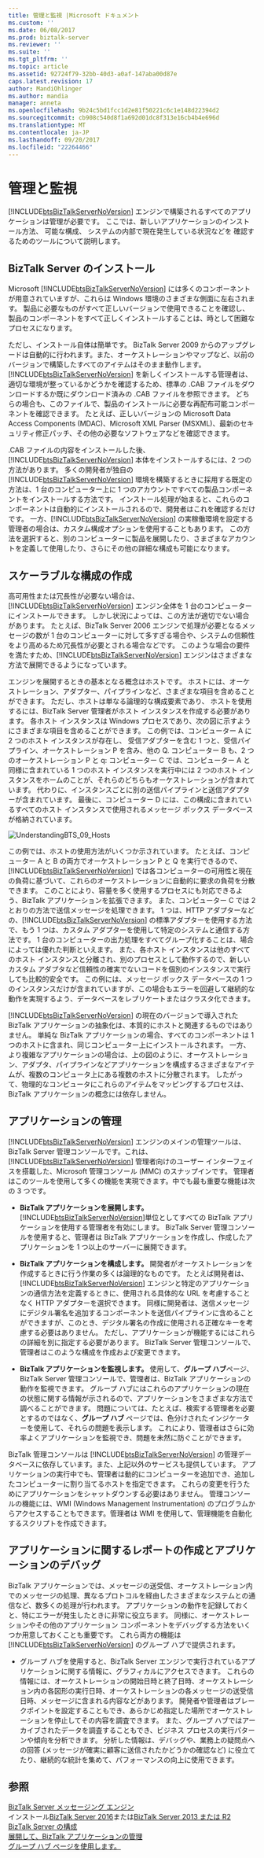 ```yaml
---
title: 管理と監視 |Microsoft ドキュメント
ms.custom: ''
ms.date: 06/08/2017
ms.prod: biztalk-server
ms.reviewer: ''
ms.suite: ''
ms.tgt_pltfrm: ''
ms.topic: article
ms.assetid: 92724f79-32bb-40d3-a0af-147aba00d87e
caps.latest.revision: 17
author: MandiOhlinger
ms.author: mandia
manager: anneta
ms.openlocfilehash: 9b24c5bd1fcc1d2e81f50221c6c1e148d22394d2
ms.sourcegitcommit: cb908c540d8f1a692d01dc8f313e16cb4b4e696d
ms.translationtype: MT
ms.contentlocale: ja-JP
ms.lasthandoff: 09/20/2017
ms.locfileid: "22264466"
---
```

# <a name="management-and-monitoring"></a>管理と監視
[!INCLUDE[btsBizTalkServerNoVersion](../includes/btsbiztalkservernoversion-md.md)] エンジンで構築されるすべてのアプリケーションは管理が必要です。 ここでは、新しいアプリケーションのインストール方法、 可能な構成、 システムの内部で現在発生している状況などを 確認するためのツールについて説明します。  
  
## <a name="installing-biztalk-server"></a>BizTalk Server のインストール  
 Microsoft [!INCLUDE[btsBizTalkServerNoVersion](../includes/btsbiztalkservernoversion-md.md)] には多くのコンポーネントが用意されていますが、これらは Windows 環境のさまざまな側面に左右されます。 製品に必要なものがすべて正しいバージョンで使用できることを確認し、製品のコンポーネントをすべて正しくインストールすることは、時として困難なプロセスになります。  
  
 ただし、インストール自体は簡単です。 BizTalk Server 2009 からのアップグレードは自動的に行われます。また、オーケストレーションやマップなど、以前のバージョンで構築したすべてのアイテムはそのまま動作します。 [!INCLUDE[btsBizTalkServerNoVersion](../includes/btsbiztalkservernoversion-md.md)] を新しくインストールする管理者は、適切な環境が整っているかどうかを確認するため、標準の .CAB ファイルをダウンロードするか既にダウンロード済みの .CAB ファイルを参照できます。 どちらの場合も、このファイルで、製品のインストールに必要な再配布可能コンポーネントを確認できます。 たとえば、正しいバージョンの Microsoft Data Access Components (MDAC)、Microsoft XML Parser (MSXML)、最新のセキュリティ修正パッチ、その他の必要なソフトウェアなどを確認できます。  
  
 .CAB ファイルの内容をインストールした後、[!INCLUDE[btsBizTalkServerNoVersion](../includes/btsbiztalkservernoversion-md.md)] 本体をインストールするには、2 つの方法があります。 多くの開発者が独自の [!INCLUDE[btsBizTalkServerNoVersion](../includes/btsbiztalkservernoversion-md.md)] 環境を構築するときに採用する既定の方法は、1 台のコンピューター上に 1 つのアカウントですべての製品コンポーネントをインストールする方法です。 インストール処理が始まると、これらのコンポーネントは自動的にインストールされるので、開発者はこれを確認するだけです。 一方、[!INCLUDE[btsBizTalkServerNoVersion](../includes/btsbiztalkservernoversion-md.md)] の実稼働環境を設定する管理者の場合は、カスタム構成オプションを使用することもあります。 この方法を選択すると、別のコンピューターに製品を展開したり、さまざまなアカウントを定義して使用したり、さらにその他の詳細な構成も可能になります。  
  
## <a name="creating-scalable-configurations"></a>スケーラブルな構成の作成  
 高可用性または冗長性が必要ない場合は、[!INCLUDE[btsBizTalkServerNoVersion](../includes/btsbiztalkservernoversion-md.md)] エンジン全体を 1 台のコンピューターにインストールできます。 しかし状況によっては、この方法が適切でない場合があります。 たとえば、BizTalk Server 2006 エンジンで処理が必要となるメッセージの数が 1 台のコンピューターに対して多すぎる場合や、システムの信頼性をより高めるため冗長性が必要とされる場合などです。 このような場合の要件を満たすため、[!INCLUDE[btsBizTalkServerNoVersion](../includes/btsbiztalkservernoversion-md.md)] エンジンはさまざまな方法で展開できるようになっています。  
  
 エンジンを展開するときの基本となる概念はホストです。 ホストには、オーケストレーション、アダプター、パイプラインなど、さまざまな項目を含めることができます。 ただし、ホストは単なる論理的な構成要素であり、 ホストを使用するには、BizTalk Server 管理者がホスト インスタンスを作成する必要があります。 各ホスト インスタンスは Windows プロセスであり、次の図に示すようにさまざまな項目を含めることができます。 この例では、コンピューター A に 2 つのホスト インスタンスが存在し、 受信アダプターを含む 1 つと、受信パイプライン、オーケストレーション P を含み、他の Q. コンピューター B も、2 つのオーケストレーション P と q: コンピューター C では、コンピューター A と同様に含まれている 1 つのホスト インスタンスを実行中には 2 つのホスト インスタンスをホームのことが、それらのどちらもオーケストレーションが含まれています。 代わりに、インスタンスごとに別の送信パイプラインと送信アダプターが含まれています。 最後に、コンピューター D には、この構成に含まれているすべてのホスト インスタンスで使用されるメッセージ ボックス データベースが格納されています。  
  
 ![](../core/media/understandingbts-09-hosts.gif "UnderstandingBTS_09_Hosts")  
  
 この例では、ホストの使用方法がいくつか示されています。 たとえば、コンピューター A と B の両方でオーケストレーション P と Q を実行できるので、[!INCLUDE[btsBizTalkServerNoVersion](../includes/btsbiztalkservernoversion-md.md)] では各コンピューターの可用性と現在の負荷に基づいて、これらのオーケストレーションに自動的に要求の負荷を分散できます。 このことにより、容量を多く使用するプロセスにも対応できるよう、BizTalk アプリケーションを拡張できます。 また、コンピューター C では 2 とおりの方法で送信メッセージを処理できます。 1 つは、HTTP アダプターなどの、[!INCLUDE[btsBizTalkServerNoVersion](../includes/btsbiztalkservernoversion-md.md)] の標準アダプターを使用する方法で、もう 1 つは、カスタム アダプターを使用して特定のシステムと通信する方法です。 1 台のコンピューターの出力処理をすべてグループ化することは、場合によっては優れた判断といえます。 また、各ホスト インスタンスは他のすべてのホスト インスタンスと分離され、別のプロセスとして動作するので、新しいカスタム アダプタなど信頼性の確実でないコードを個別のインスタンスで実行しても比較的安全です。 この例には、メッセージ ボックス データベースの 1 つのインスタンスだけが含まれていますが、この場合もエラーを回避して継続的な動作を実現するよう、データベースをレプリケートまたはクラスタ化できます。  
  
 [!INCLUDE[btsBizTalkServerNoVersion](../includes/btsbiztalkservernoversion-md.md)] の現在のバージョンで導入された BizTalk アプリケーションの抽象化は、本質的にホストと関連するものではありません。 単純な BizTalk アプリケーションの場合、すべてのコンポーネントは 1 つのホストに含まれ、同じコンピューター上にインストールされます。 一方、より複雑なアプリケーションの場合は、上の図のように、オーケストレーション、アダプタ、パイプラインなどアプリケーションを構成するさまざまなアイテムが、複数のコンピュータ上にある複数のホストに分散されます。 したがって、物理的なコンピュータにこれらのアイテムをマッピングするプロセスは、BizTalk アプリケーションの概念には依存しません。  
  
## <a name="managing-applications"></a>アプリケーションの管理  
 [!INCLUDE[btsBizTalkServerNoVersion](../includes/btsbiztalkservernoversion-md.md)] エンジンのメインの管理ツールは、BizTalk Server 管理コンソールです。これは、[!INCLUDE[btsBizTalkServerNoVersion](../includes/btsbiztalkservernoversion-md.md)] 管理者向けのユーザー インターフェイスを搭載した、Microsoft 管理コンソール (MMC) のスナップインです。 管理者はこのツールを使用して多くの機能を実現できます。中でも最も重要な機能は次の 3 つです。  
  
-   **BizTalk アプリケーションを展開します。** [!INCLUDE[btsBizTalkServerNoVersion](../includes/btsbiztalkservernoversion-md.md)]単位としてすべての BizTalk アプリケーションを使用する管理者を有効にします。 BizTalk Server 管理コンソールを使用すると、管理者は BizTalk アプリケーションを作成し、作成したアプリケーションを 1 つ以上のサーバーに展開できます。  
  
-   **BizTalk アプリケーションを構成します。** 開発者がオーケストレーションを作成するときに行う作業の多くは論理的なものです。 たとえば開発者は、[!INCLUDE[btsBizTalkServerNoVersion](../includes/btsbiztalkservernoversion-md.md)] エンジンと特定のアプリケーションの通信方法を定義するときに、使用される具体的な URL を考慮することなく HTTP アダプターを選択できます。 同様に開発者は、送信メッセージにデジタル署名を追加するコンポーネントを送信パイプラインに含めることができますが、このとき、デジタル署名の作成に使用される正確なキーを考慮する必要はありません。 ただし、アプリケーションが機能するにはこれらの詳細を別に指定する必要があります。 BizTalk Server 管理コンソールで、管理者はこのような構成を作成および変更できます。  
  
-   **BizTalk アプリケーションを監視します。** 使用して、**グループ ハブ**ページ、BizTalk Server 管理コンソールで、管理者は、BizTalk アプリケーションの動作を監視できます。 グループ ハブにはこれらのアプリケーションの現在の状態に関する情報が示されるので、アプリケーションをさまざまな方法で調べることができます。 問題については、たとえば、検索する管理者を必要とするのではなく、**グループ ハブ** ページでは、色分けされたインジケーターを使用して、それらの問題を表示します。 これにより、管理者はさらに効率よくアプリケーションを監視でき、問題を未然に防ぐことができます。  
  
 BizTalk 管理コンソールは [!INCLUDE[btsBizTalkServerNoVersion](../includes/btsbiztalkservernoversion-md.md)] の管理データベースに依存しています。また、上記以外のサービスも提供しています。 アプリケーションの実行中でも、管理者は動的にコンピューターを追加でき、追加したコンピューターに割り当てるホストを指定できます。 これらの変更を行うためにアプリケーションをシャットダウンする必要はありません。 管理コンソールの機能には、WMI (Windows Management Instrumentation) のプログラムからアクセスすることもできます。管理者は WMI を使用して、管理機能を自動化するスクリプトを作成できます。  
  
## <a name="reporting-on-and-debugging-applications"></a>アプリケーションに関するレポートの作成とアプリケーションのデバッグ  
 BizTalk アプリケーションでは、メッセージの送受信、オーケストレーション内でのメッセージの処理、異なるプロトコルを経由したさまざまなシステムとの通信など、数多くの処理が行われます。 アプリケーションの動作を記録しておくと、特にエラーが発生したときに非常に役立ちます。 同様に、オーケストレーションやその他のアプリケーション コンポーネントをデバッグする方法をいくつか用意しておくことも重要です。 これら両方の機能は [!INCLUDE[btsBizTalkServerNoVersion](../includes/btsbiztalkservernoversion-md.md)] のグループ ハブで提供されます。  
  
-   グループ ハブを使用すると、BizTalk Server エンジンで実行されているアプリケーションに関する情報に、グラフィカルにアクセスできます。 これらの情報には、オーケストレーションの開始日時と終了日時、オーケストレーション内の各図形の実行日時、オーケストレーションの各メッセージの送受信日時、メッセージに含まれる内容などがあります。 開発者や管理者はブレークポイントを設定することもでき、あらかじめ指定した場所でオーケストレーションを停止してその内容を調査できます。 また、グループ ハブではアーカイブされたデータを調査することもでき、ビジネス プロセスの実行パターンや傾向を分析できます。 分析した情報は、デバッグや、業務上の疑問点への回答 (メッセージが確実に顧客に送信されたかどうかの確認など) に役立てたり、継続的な統計を集めて、パフォーマンスの向上に使用できます。  
  
## <a name="see-also"></a>参照  
 [BizTalk Server メッセージング エンジン](../core/the-biztalk-server-messaging-engine.md)   
インストール[BizTalk Server 2016](../install-and-config-guides/biztalk-server-2016-what-s-new-and-installation.md)または[BizTalk Server 2013 または R2](../install-and-config-guides/biztalk-server-2013-and-2013-r2-what-s-new-install-and-upgrade.md)    
[BizTalk Server の構成](../install-and-config-guides/configure-biztalk-server.md)  
 [展開して、BizTalk アプリケーションの管理](../core/deploying-and-managing-biztalk-applications.md)   
 [グループ ハブ ページを使用します。](../core/using-the-group-hub-page.md)
